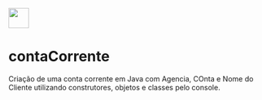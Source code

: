 
  <div style="display: inline_block"><br>
  <img align="center" height="40" width="40" src="https://lksistemas.com.br/img/icons/Java-Light.svg">
  </div>
<h1>contaCorrente</h1>
Criação de uma conta corrente em Java com Agencia, COnta e Nome do Cliente utilizando construtores, objetos e classes pelo console.
